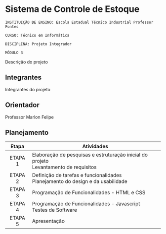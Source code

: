# Sistema de Controle de Estoque

`INSTITUIÇÃO DE ENSINO: Escola Estadual Técnico Industrial Professor Fontes`

`CURSO: Técnico em Informática`

`DISCIPLINA: Projeto Integrador`

`MÓDULO 3`

Descrição do projeto

## Integrantes

Integrantes do projeto

## Orientador

Professor Marlon Felipe

## Planejamento

| Etapa         | Atividades |
|  :----:   | ----------- |
| ETAPA 1         | Elaboração de pesquisas e estruturação inicial do projeto <br> Levantamento de requisitos |
| ETAPA 2         | Definição de tarefas e funcionalidades <br> Planejamento do design e da usabilidade |
| ETAPA 3         | Programação de Funcionalidades - HTML e CSS |
| ETAPA 4        | Programação de Funcionalidades - Javascript <br> Testes de Software |
| ETAPA 5         | Apresentação |


